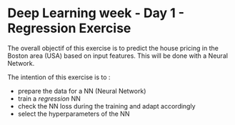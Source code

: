 # Deep Learning week - Day 1 - Regression Exercise

The overall objectif of this exercise is to predict the house pricing in the Boston area (USA) based on input features. This will be done with a Neural Network.

The intention of this exercise is to :
- prepare the data for a NN (Neural Network)
- train a _regression_ NN
- check the NN loss during the training and adapt accordingly
- select the hyperparameters of the NN
